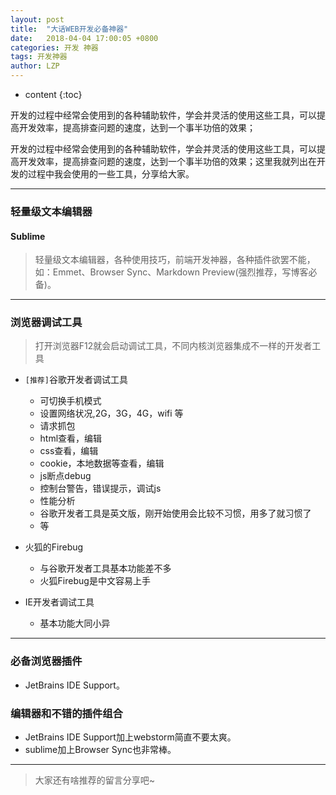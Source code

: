 ```yaml
---
layout: post
title:  "大话WEB开发必备神器"
date:   2018-04-04 17:00:05 +0800
categories: 开发 神器
tags: 开发神器
author: LZP
---
```


* content
{:toc}

开发的过程中经常会使用到的各种辅助软件，学会并灵活的使用这些工具，可以提高开发效率，提高排查问题的速度，达到一个事半功倍的效果；




开发的过程中经常会使用到的各种辅助软件，学会并灵活的使用这些工具，可以提高开发效率，提高排查问题的速度，达到一个事半功倍的效果；这里我就列出在开发的过程中我会使用的一些工具，分享给大家。

---
### 轻量级文本编辑器

#### Sublime

>轻量级文本编辑器，各种使用技巧，前端开发神器，各种插件欲罢不能，如：Emmet、Browser Sync、Markdown Preview(强烈推荐，写博客必备)。

---

### 浏览器调试工具

>打开浏览器F12就会启动调试工具，不同内核浏览器集成不一样的开发者工具

* `[推荐]`谷歌开发者调试工具
    * 可切换手机模式
    * 设置网络状况,2G，3G，4G，wifi 等
    * 请求抓包
    * html查看，编辑
    * css查看，编辑
    * cookie，本地数据等查看，编辑
    * js断点debug
    * 控制台警告，错误提示，调试js
    * 性能分析
    * 谷歌开发者工具是英文版，刚开始使用会比较不习惯，用多了就习惯了
    * 等

* 火狐的Firebug
    * 与谷歌开发者工具基本功能差不多
    * 火狐Firebug是中文容易上手

* IE开发者调试工具
    * 基本功能大同小异

---

### 必备浏览器插件

* JetBrains IDE Support。

### 编辑器和不错的插件组合

* JetBrains IDE Support加上webstorm简直不要太爽。
* sublime加上Browser Sync也非常棒。

---
> 大家还有啥推荐的留言分享吧~